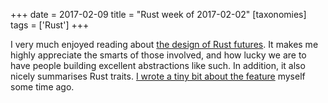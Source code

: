 +++
date = 2017-02-09
title = "Rust week of 2017-02-02"
[taxonomies]
tags = ['Rust']
+++

I very much enjoyed reading about [the design of Rust futures]. It makes
me highly appreciate the smarts of those involved, and how lucky we are
to have people building excellent abstractions like such. In addition,
it also nicely summarises Rust traits. [I wrote a tiny bit about the
feature] myself some time ago.

  [the design of Rust futures]: http://aturon.github.io/blog/2016/09/07/futures-design
  [I wrote a tiny bit about the feature]: http://tshepang.net/rust-week-of-2015-05-22
